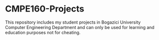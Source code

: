 # CMPE160-Projects

This repository includes my student projects in Bogazici University Computer Engineering Department and can only be used for learning and education purposes not for cheating.
